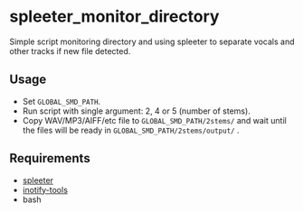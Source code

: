 # spleeter_monitor_directory
Simple script monitoring directory and using spleeter to separate vocals and other tracks if new file detected.

## Usage
* Set `GLOBAL_SMD_PATH`.
* Run script with single argument: 2, 4 or 5 (number of stems).
* Copy WAV/MP3/AIFF/etc file to `GLOBAL_SMD_PATH/2stems/` and wait until the files will be ready in `GLOBAL_SMD_PATH/2stems/output/` .

## Requirements
* [spleeter](https://github.com/deezer/spleeter)
* [inotify-tools](https://github.com/inotify-tools/inotify-tools/wiki)
* bash